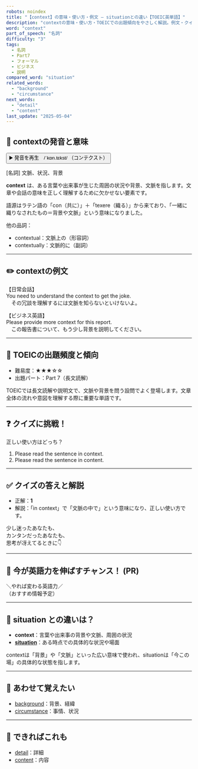```yaml
---
robots: noindex
title: "【context】の意味・使い方・例文 ― situationとの違い【TOEIC英単語】"
description: "contextの意味・使い方・TOEICでの出題傾向をやさしく解説。例文・クイズ付きでsituationとの違いもわかりやすく学べます。"
word: "context"
part_of_speech: "名詞"
difficulty: "3"
tags:
  - 名詞
  - Part7
  - フォーマル
  - ビジネス
  - 説明
compared_word: "situation"
related_words:
  - "background"
  - "circumstance"
next_words:
  - "detail"
  - "content"
last_update: "2025-05-04"
---
```


## 🔰 contextの発音と意味

<button class="play-audio" onclick="playTTS('context')">
  <span class="play-audio-main">
    ▶️ 発音を再生　/ˈkɒn.tɛkst/
  </span>
  <span class="play-audio-sub">
    （コンテクスト）
  </span>
</button>

[名詞] 文脈、状況、背景

**context** は、ある言葉や出来事が生じた周囲の状況や背景、文脈を指します。文章や会話の意味を正しく理解するために欠かせない要素です。

語源はラテン語の「con（共に）」＋「texere（織る）」から来ており、「一緒に織りなされたもの＝背景や文脈」という意味になりました。

他の品詞：  
- contextual：文脈上の（形容詞）
- contextually：文脈的に（副詞）

---

## ✏️ contextの例文

【日常会話】  
You need to understand the context to get the joke.  
　その冗談を理解するには文脈を知らないといけないよ。

【ビジネス英語】  
Please provide more context for this report.  
　この報告書について、もう少し背景を説明してください。

---

## 🎯 TOEICの出題頻度と傾向

- 難易度：★★★☆☆
- 出題パート：Part 7（長文読解）

TOEICでは長文読解や説明文で、文脈や背景を問う設問でよく登場します。文章全体の流れや意図を理解する際に重要な単語です。

---

## ❓ クイズに挑戦！

正しい使い方はどっち？

1. Please read the sentence in context.  
2. Please read the sentence in content.

---

## ✅ クイズの答えと解説

- 正解：**1**
- 解説：「in context」で「文脈の中で」という意味になり、正しい使い方です。

少し迷ったあなたも、  
カンタンだったあなたも、  
思考が冴えてるときに👇️

---

## 🚀 今が英語力を伸ばすチャンス！ (PR)

<div class="info-center">
＼やれば変わる英語力／<br>  
（おすすめ情報予定）
</div>

---

## 🤔  situation との違いは？

- **context**：言葉や出来事の背景や文脈、周囲の状況
- **[situation](/word/situation/)**：ある時点での具体的な状況や場面

contextは「背景」や「文脈」といった広い意味で使われ、situationは「今この場」の具体的な状態を指します。

---

## 🧩 あわせて覚えたい

- [background](/word/background/)：背景、経緯
- [circumstance](/word/circumstance/)：事情、状況

---

## 📖 できればこれも

- [detail](/word/detail/)：詳細
- [content](/word/content/)：内容

<!-- cvid: aid15_bid28 -->

